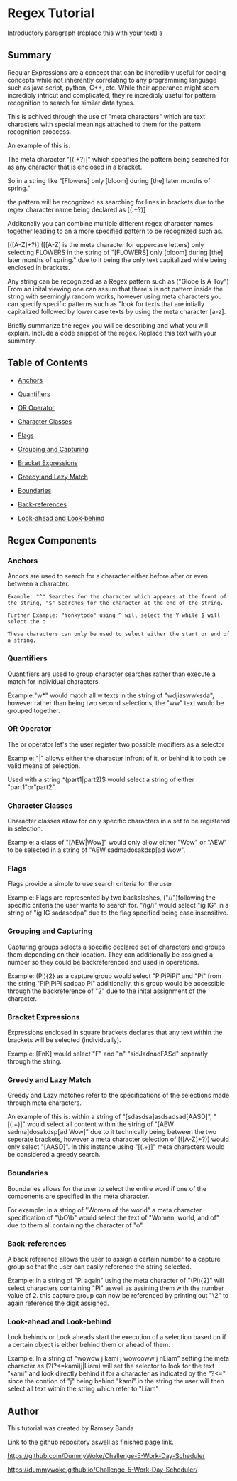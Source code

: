 # Regex Tutorial

Introductory paragraph (replace this with your text)
s
## Summary

Regular Expressions are a concept that can be incredibly useful for coding concepts while not  inherently correlating to any programming language such as java script, python, C++, etc. While their apperance might seem incredibly intricut and complicated, they're incredibly useful for pattern recognition to search for similar data types.

This is achived through the use of "meta characters" which are text characters with special meanings attached to them for the pattern recognition proccess.

An example of this is:

The meta character "\[(.+?)\]" which specifies the pattern being searched for as any character that is enclosed in a bracket. 

So in a string like "[Flowers] only [bloom] during [the] later months of spring."

the pattern will be recognized as searching for lines in brackets due to the regex character name being declared as \[(.+?)\]

Additonally you can combine multiple different regex character names together leading to an a more specified pattern to be recognized such as.

\[([A-Z]+?)\] ([[A-Z] is the meta character for uppercase letters) only selecting FLOWERS in the string of "[FLOWERS] only [bloom] during [the] later months of spring." due to it being the only text capitalized while being enclosed in brackets.

Any string can be recognized as a Regex pattern such as ("Globe Is A Toy")
From an inital viewing one can assum that there's is not pattern inside the string with seemingly random works, however using meta characters you can specify specific patterns such as "look for texts that are intially capitalized followed by lower case texts by using the meta character [a-z]. 


Briefly summarize the regex you will be describing and what you will explain. Include a code snippet of the regex. Replace this text with your summary.

## Table of Contents

- [Anchors](#anchors)

- [Quantifiers](#quantifiers)

- [OR Operator](#or-operator)

- [Character Classes](#character-classes)

- [Flags](#flags)

- [Grouping and Capturing](#grouping-and-capturing)

- [Bracket Expressions](#bracket-expressions)

- [Greedy and Lazy Match](#greedy-and-lazy-match)

- [Boundaries](#boundaries)

- [Back-references](#back-references)

- [Look-ahead and Look-behind](#look-ahead-and-look-behind)

## Regex Components

### Anchors

Ancors are used to search for a character either before after or even between a character.

    Example: "^" Searches for the character which appears at the front of the string, "$" Searches for the character at the end of the string.

    Further Example: "Yonkytodo" using ^ will select the Y while $ will select the o

    These characters can only be used to select either the start or end of a string.

### Quantifiers

Quantifiers are used to group character searches rather than execute a match for individual characters.

Example:"w*" would match all w texts in the string of "wdjiaswwksda", however rather than being two second selections, the "ww" text would be grouped together.

### OR Operator

The or operator let's the user register two possible modifiers as a selector

Example: "|" allows either the character infront of it, or behind it to both be valid means of selection.

Used with a string ^(part1|part2)$ would select a string of either "part1"or"part2".

### Character Classes

Character classes allow for only specific characters in a set to be registered in selection.

Example: a class of "[AEW|Wow]" would only allow either "Wow" or "AEW" to be selected in a string of "AEW sadmadosakdsp[ad Wow".

### Flags

Flags provide a simple to use search criteria for the user

Example: Flags are represented by two backslashes, ("//")following the specific criteria the user wants to search for. "/ig/i" would select "ig IG" in a string of "ig IG sadasodpa" due to the flag specified being case insensitive.

### Grouping and Capturing

Capturing groups selects a specific declared set of characters and groups them depending on their location. They can additionally be assigned a number so they could be backreferenced and used in operations.

Example: (Pi){2} as a capture group would select "PiPiPiPi" and "Pi" from the string "PiPiPiPi sadpao Pi" additionally, this group would be accessible through the backreference of "2" due to the inital assignment of the character.

### Bracket Expressions

Expressions enclosed in square brackets declares that any text within the brackets will be selected (individually).

Example: [FnK] would select "F" and "n" "sidJadnadFASd" seperatly through the string. 

### Greedy and Lazy Match

Greedy and Lazy matches refer to the specifications of the selections made through meta characters.

An example of this is: within a string of "[sdasdsa]asdsadsad[AASD]", "\[(.+)\]" would select all content within the string of "[AEW sadma]dosakdsp[ad Wow]" due to it technically being between the two seperate brackets, however a meta character selection of \[([A-Z]+?)\] would only select "[AASD]". In this instance using "\[(.+)\]" meta characters would be considered a greedy search.

### Boundaries

Boundaries allows for the user to select the entire word if one of the components are specified in the meta character.

For example: in a string of "Women of the world" a meta character specification of "\bO\b" would select the text of "Women, world, and of" due to them all containing the character of "o".

### Back-references

A back reference allows the user to assign a certain number to a capture group so that the user can easily reference the string selected.

Example: in a string of "Pi again" using the meta character of "(Pi){2}" will select characters containing "Pi" aswell as assining them with the number value of 2. this capture group can now be referenced by printing out "\2" to again reference the digit assigned.



### Look-ahead and Look-behind

Look behinds or Look aheads start the execution of a selection based on if a certain object is either behind them or ahead of them.

Example: In a string of "wowow j kami j wowooww j nLiam" setting the meta character as (?(?<=kami)j|Liam) will set the selector to look for the text "kami" and look directly behind it for a character as indicated by the "?<=" since the contion of "j" being behind "kami" in the string the user will then select all text within the string which refer to "Liam"

## Author

This tutorial was created by Ramsey Banda

Link to the github repository aswell as finished page link.

https://github.com/DummyWoke/Challenge-5-Work-Day-Scheduler

https://dummywoke.github.io/Challenge-5-Work-Day-Scheduler/
